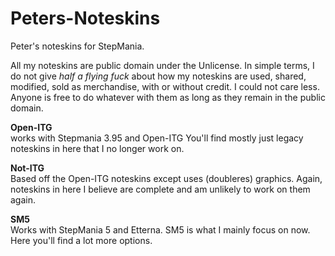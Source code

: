 # Peters-Noteskins
Peter's noteskins for StepMania.

All my noteskins are public domain under the Unlicense. In simple terms, I do not give *half a flying fuck* about how my noteskins are used, shared, modified, sold as merchandise, with or without credit. I could not care less. Anyone is free to do whatever with them as long as they remain in the public domain.


**Open-ITG**<br>
works with Stepmania 3.95 and Open-ITG
You'll find mostly just legacy noteskins in here that I no longer work on.

**Not-ITG**<br>
Based off the Open-ITG noteskins except uses (doubleres) graphics.
Again, noteskins in here I believe are complete and am unlikely to work on them again.

**SM5**<br>
Works with StepMania 5 and Etterna.
SM5 is what I mainly focus on now. Here you'll find a lot more options.
